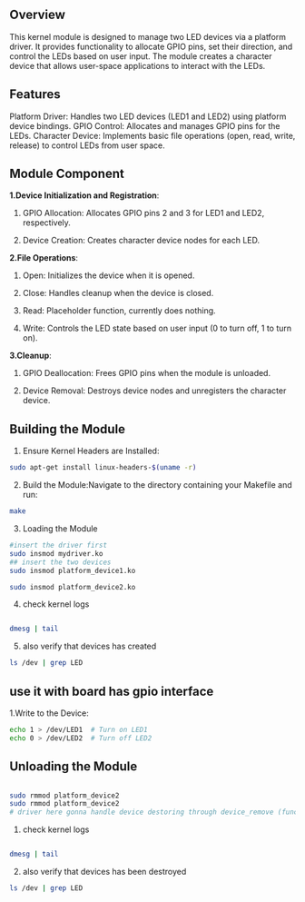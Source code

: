 ## Overview

This kernel module is designed to manage two LED devices via a platform driver. It provides functionality to allocate GPIO pins, set their direction, and control the LEDs based on user input. The module creates a character device that allows user-space applications to interact with the LEDs.

## Features

Platform Driver: Handles two LED devices (LED1 and LED2) using platform device bindings.
GPIO Control: Allocates and manages GPIO pins for the LEDs.
Character Device: Implements basic file operations (open, read, write, release) to control LEDs from user space.

## Module Component

**1.Device Initialization and Registration**:

1. GPIO Allocation: Allocates GPIO pins 2 and 3 for LED1 and LED2, respectively.

2. Device Creation: Creates character device nodes for each LED.

**2.File Operations**:

1. Open: Initializes the device when it is opened.

2. Close: Handles cleanup when the device is closed.

3. Read: Placeholder function, currently does nothing.

4. Write: Controls the LED state based on user input (0 to turn off, 1 to turn on).

**3.Cleanup**:

1. GPIO Deallocation: Frees GPIO pins when the module is unloaded.

2. Device Removal: Destroys device nodes and unregisters the character device.


## Building the Module

1. Ensure Kernel Headers are Installed:
```sh
sudo apt-get install linux-headers-$(uname -r)


```

2. Build the Module:Navigate to the directory containing your Makefile and run:

```sh
make
```

3. Loading the Module

```sh 
#insert the driver first
sudo insmod mydriver.ko 
## insert the two devices
sudo insmod platform_device1.ko

sudo insmod platform_device2.ko

```

4. check kernel logs
```sh

dmesg | tail
```
5. also verify that devices has created

```sh
ls /dev | grep LED
```

## use it with board has gpio interface

1.Write to the Device:
```sh
echo 1 > /dev/LED1  # Turn on LED1
echo 0 > /dev/LED2  # Turn off LED2

```

## Unloading the Module

```sh

sudo rmmod platform_device2
sudo rmmod platform_device2
# driver here gonna handle device destoring through device_remove (function)

```
1. check kernel logs
```sh

dmesg | tail
```
2. also verify that devices has been destroyed

```sh
ls /dev | grep LED
```
